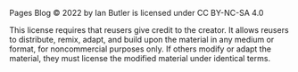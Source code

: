   Pages Blog © 2022 by Ian Butler is licensed under CC BY-NC-SA 4.0 
  
  This license requires that reusers give credit to the creator. It allows reusers to distribute, remix, adapt, and build upon the material in any medium or format, for noncommercial purposes only. If others modify or adapt the material, they must license the modified material under identical terms. 

